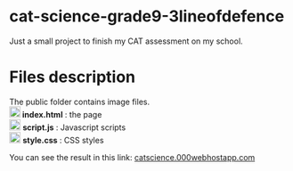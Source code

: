 # cat-science-grade9-3lineofdefence
Just a small project to finish my CAT assessment on my school.

# Files description
The public folder contains image files. <br/>
<img height="20" src="https://upload.wikimedia.org/wikipedia/commons/6/61/HTML5_logo_and_wordmark.svg" /><b> index.html</b> : the page <br/>
<img height="20" src="https://upload.wikimedia.org/wikipedia/commons/9/99/Unofficial_JavaScript_logo_2.svg"/> <b> script.js</b> : Javascript scripts <br/>
<img height="20" src="https://upload.wikimedia.org/wikipedia/commons/d/d5/CSS3_logo_and_wordmark.svg"/> <b> style.css</b> : CSS styles <br/>

You can see the result in this link: <a href="https://catscience.000webhostapp.com/">catscience.000webhostapp.com</a>
